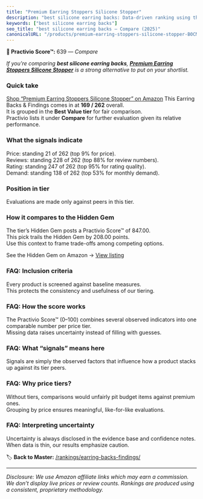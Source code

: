 ```yaml
---
title: "Premium Earring Stoppers Silicone Stopper"
description: "best silicone earring backs: Data-driven ranking using the Practivio Score™. Positioned by quality, value, demand, findability, momentum."
keywords: ["best silicone earring backs"]
seo_title: "best silicone earring backs — Compare (2025)"
canonicalURL: "/products/premium-earring-stoppers-silicone-stopper-B0CMNVCYBJ/"
---
```


**🛒 Practivio Score™:** 639 — _Compare_


*If you're comparing **best silicone earring backs**, **[Premium Earring Stoppers Silicone Stopper](https://www.amazon.com/dp/B0CMNVCYBJ?tag=practivio-20)** is a strong alternative to put on your shortlist.*
### Quick take
[Shop “Premium Earring Stoppers Silicone Stopper” on Amazon](https://www.amazon.com/dp/B0CMNVCYBJ?tag=practivio-20)
This Earring Backs & Findings comes in at **169 / 262** overall.  
It is grouped in the **Best Value tier** for fair comparison.  
Practivio lists it under **Compare** for further evaluation given its relative performance.

### What the signals indicate
Price: standing 21 of 262 (top 9% for price).  
Reviews: standing 228 of 262 (top 88% for review numbers).  
Rating: standing 247 of 262 (top 95% for rating quality).  
Demand: standing 138 of 262 (top 53% for monthly demand).

### Position in tier
Evaluations are made only against peers in this tier.

### How it compares to the Hidden Gem
The tier’s Hidden Gem posts a Practivio Score™ of 847.00.  
This pick trails the Hidden Gem by 208.00 points.  
Use this context to frame trade-offs among competing options.  

See the Hidden Gem on Amazon → [View listing](https://www.amazon.com/dp/B088X15S9T?tag=practivio-20)

### FAQ: Inclusion criteria
Every product is screened against baseline measures.  
This protects the consistency and usefulness of our tiering.

### FAQ: How the score works
The Practivio Score™ (0–100) combines several observed indicators into one comparable number per price tier.  
Missing data raises uncertainty instead of filling with guesses.

### FAQ: What “signals” means here
Signals are simply the observed factors that influence how a product stacks up against its tier peers.

### FAQ: Why price tiers?
Without tiers, comparisons would unfairly pit budget items against premium ones.  
Grouping by price ensures meaningful, like-for-like evaluations.

### FAQ: Interpreting uncertainty
Uncertainty is always disclosed in the evidence base and confidence notes.  
When data is thin, our results emphasize caution.

<!-- Missing template for Compare/CompareWithinPriceClass -->


🏷️ **Back to Master:** [/rankings/earring-backs-findings/](/rankings/earring-backs-findings/)

---
_Disclosure: We use Amazon affiliate links which may earn a commission. We don’t display live prices or review counts. Rankings are produced using a consistent, proprietary methodology._
